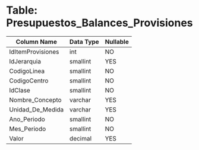 # Table: Presupuestos_Balances_Provisiones

| Column Name | Data Type | Nullable |
|-------------|-----------|----------|
| IdItemProvisiones | int | NO |
| IdJerarquia | smallint | YES |
| CodigoLinea | smallint | NO |
| CodigoCentro | smallint | NO |
| IdClase | smallint | NO |
| Nombre_Concepto | varchar | YES |
| Unidad_De_Medida | varchar | YES |
| Ano_Periodo | smallint | NO |
| Mes_Periodo | smallint | NO |
| Valor | decimal | YES |
